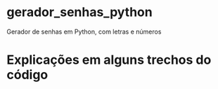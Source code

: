 # gerador_senhas_python
Gerador de senhas em Python, com letras e números

<h1> Explicações em alguns trechos do código </h1>
